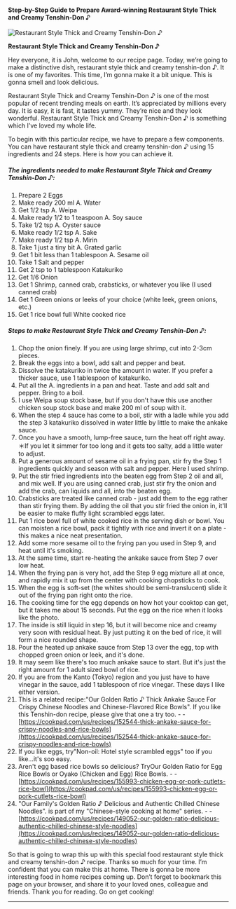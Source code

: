             

#### Step-by-Step Guide to Prepare Award-winning Restaurant Style Thick and Creamy Tenshin-Don ♪

![Restaurant Style Thick and Creamy Tenshin-Don ♪](https://img-global.cpcdn.com/recipes/5667109548851200/751x532cq70/restaurant-style-thick-and-creamy-tenshin-don-%e2%99%aa-recipe-main-photo.jpg)

**Restaurant Style Thick and Creamy Tenshin-Don ♪**

Hey everyone, it is John, welcome to our recipe page. Today, we’re going to make a distinctive dish, restaurant style thick and creamy tenshin-don ♪. It is one of my favorites. This time, I’m gonna make it a bit unique. This is gonna smell and look delicious.

Restaurant Style Thick and Creamy Tenshin-Don ♪ is one of the most popular of recent trending meals on earth. It’s appreciated by millions every day. It is easy, it is fast, it tastes yummy. They’re nice and they look wonderful. Restaurant Style Thick and Creamy Tenshin-Don ♪ is something which I’ve loved my whole life.

To begin with this particular recipe, we have to prepare a few components. You can have restaurant style thick and creamy tenshin-don ♪ using 15 ingredients and 24 steps. Here is how you can achieve it.

##### The ingredients needed to make Restaurant Style Thick and Creamy Tenshin-Don ♪:

1.  Prepare 2 Eggs
2.  Make ready 200 ml A. Water
3.  Get 1/2 tsp A. Weipa
4.  Make ready 1/2 to 1 teaspoon A. Soy sauce
5.  Take 1/2 tsp A. Oyster sauce
6.  Make ready 1/2 tsp A. Sake
7.  Make ready 1/2 tsp A. Mirin
8.  Take 1 just a tiny bit A. Grated garlic
9.  Get 1 bit less than 1 tablespoon A. Sesame oil
10.  Take 1 Salt and pepper
11.  Get 2 tsp to 1 tablespoon Katakuriko
12.  Get 1/6 Onion
13.  Get 1 Shrimp, canned crab, crabsticks, or whatever you like (I used canned crab)
14.  Get 1 Green onions or leeks of your choice (white leek, green onions, etc.)
15.  Get 1 rice bowl full White cooked rice

##### Steps to make Restaurant Style Thick and Creamy Tenshin-Don ♪:

1.  Chop the onion finely. If you are using large shrimp, cut into 2-3cm pieces.
2.  Break the eggs into a bowl, add salt and pepper and beat.
3.  Dissolve the katakuriko in twice the amount in water. If you prefer a thicker sauce, use 1 tablespoon of katakuriko.
4.  Put all the A. ingredients in a pan and heat. Taste and add salt and pepper. Bring to a boil.
5.  I use Weipa soup stock base, but if you don't have this use another chicken soup stock base and make 200 ml of soup with it.
6.  When the step 4 sauce has come to a boil, stir with a ladle while you add the step 3 katakuriko dissolved in water little by little to make the ankake sauce.
7.  Once you have a smooth, lump-free sauce, turn the heat off right away. ＊If you let it simmer for too long and it gets too salty, add a little water to adjust.
8.  Put a generous amount of sesame oil in a frying pan, stir fry the Step 1 ingredients quickly and season with salt and pepper. Here I used shrimp.
9.  Put the stir fried ingredients into the beaten egg from Step 2 oil and all, and mix well. If you are using canned crab, just stir fry the onion and add the crab, can liquids and all, into the beaten egg.
10.  Crabsticks are treated like canned crab - just add them to the egg rather than stir frying them. By adding the oil that you stir fried the onion in, it'll be easier to make fluffy light scrambled eggs later.
11.  Put 1 rice bowl full of white cooked rice in the serving dish or bowl. You can moisten a rice bowl, pack it tightly with rice and invert it on a plate - this makes a nice neat presentation.
12.  Add some more sesame oil to the frying pan you used in Step 9, and heat until it's smoking.
13.  At the same time, start re-heating the ankake sauce from Step 7 over low heat.
14.  When the frying pan is very hot, add the Step 9 egg mixture all at once, and rapidly mix it up from the center with cooking chopsticks to cook.
15.  When the egg is soft-set (the whites should be semi-translucent) slide it out of the frying pan right onto the rice.
16.  The cooking time for the egg depends on how hot your cooktop can get, but it takes me about 15 seconds. Put the egg on the rice when it looks like the photo.
17.  The inside is still liquid in step 16, but it will become nice and creamy very soon with residual heat. By just putting it on the bed of rice, it will form a nice rounded shape.
18.  Pour the heated up ankake sauce from Step 13 over the egg, top with chopped green onion or leek, and it's done.
19.  It may seem like there's too much ankake sauce to start. But it's just the right amount for 1 adult sized bowl of rice.
20.  If you are from the Kanto (Tokyo) region and you just have to have vinegar in the sauce, add 1 tablespoon of rice vinegar. These days I like either version.
21.  This is a related recipe:"Our Golden Ratio ♪ Thick Ankake Sauce For Crispy Chinese Noodles and Chinese-Flavored Rice Bowls". If you like this Tenshin-don recipe, please give that one a try too. - - [https://cookpad.com/us/recipes/152544-thick-ankake-sauce-for-crispy-noodles-and-rice-bowls](https://cookpad.com/us/recipes/152544-thick-ankake-sauce-for-crispy-noodles-and-rice-bowls)
22.  If you like eggs, try"Non-oil: Hotel style scrambled eggs" too if you like…it's soo easy.
23.  Aren't egg based rice bowls so delicious? TryOur Golden Ratio for Egg Rice Bowls or Oyako (Chicken and Egg) Rice Bowls. - - [https://cookpad.com/us/recipes/155993-chicken-egg-or-pork-cutlets-rice-bowl](https://cookpad.com/us/recipes/155993-chicken-egg-or-pork-cutlets-rice-bowl)
24.  "Our Family's Golden Ratio ♪ Delicious and Authentic Chilled Chinese Noodles". is part of my "Chinese-style cooking at home" series. - - [https://cookpad.com/us/recipes/149052-our-golden-ratio-delicious-authentic-chilled-chinese-style-noodles](https://cookpad.com/us/recipes/149052-our-golden-ratio-delicious-authentic-chilled-chinese-style-noodles)

So that is going to wrap this up with this special food restaurant style thick and creamy tenshin-don ♪ recipe. Thanks so much for your time. I’m confident that you can make this at home. There is gonna be more interesting food in home recipes coming up. Don’t forget to bookmark this page on your browser, and share it to your loved ones, colleague and friends. Thank you for reading. Go on get cooking!

* * *
